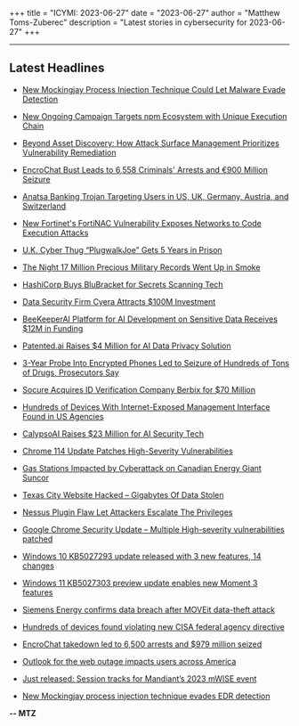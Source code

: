 +++
title = "ICYMI: 2023-06-27"
date = "2023-06-27"
author = "Matthew Toms-Zuberec"
description = "Latest stories in cybersecurity for 2023-06-27"
+++

---------------------------------------------------------------------------
## Latest Headlines
- [New Mockingjay Process Injection Technique Could Let Malware Evade Detection](https://thehackernews.com/2023/06/new-mockingjay-process-injection.html)

- [New Ongoing Campaign Targets npm Ecosystem with Unique Execution Chain](https://thehackernews.com/2023/06/new-ongoing-campaign-targets-npm.html)

- [Beyond Asset Discovery: How Attack Surface Management Prioritizes Vulnerability Remediation](https://thehackernews.com/2023/06/beyond-asset-discovery-how-attack.html)

- [EncroChat Bust Leads to 6,558 Criminals' Arrests and €900 Million Seizure](https://thehackernews.com/2023/06/encrochat-bust-leads-to-6558-criminals.html)

- [Anatsa Banking Trojan Targeting Users in US, UK, Germany, Austria, and Switzerland](https://thehackernews.com/2023/06/anatsa-banking-trojan-targeting-users.html)

- [New Fortinet's FortiNAC Vulnerability Exposes Networks to Code Execution Attacks](https://thehackernews.com/2023/06/new-fortinets-fortinac-vulnerability.html)

- [U.K. Cyber Thug “PlugwalkJoe” Gets 5 Years in Prison](https://krebsonsecurity.com/2023/06/u-k-cyber-thug-plugwalkjoe-gets-5-years-in-prison/)

- [The Night 17 Million Precious Military Records Went Up in Smoke](https://www.wired.com/story/the-night-17-million-precious-military-records-went-up-in-smoke/)

- [HashiCorp Buys BluBracket for Secrets Scanning Tech](https://www.securityweek.com/hashicorp-buys-blubracket-for-secrets-scanning-tech/)

- [Data Security Firm Cyera Attracts $100M Investment](https://www.securityweek.com/data-security-firm-cyera-attracts-100m-investment/)

- [BeeKeeperAI Platform for AI Development on Sensitive Data Receives $12M in Funding](https://www.securityweek.com/beekeeperai-platform-for-ai-development-on-sensitive-data-receives-12m-in-funding/)

- [Patented.ai Raises $4 Million for AI Data Privacy Solution](https://www.securityweek.com/patented-ai-raises-4-million-for-ai-data-privacy-solution/)

- [3-Year Probe Into Encrypted Phones Led to Seizure of Hundreds of Tons of Drugs, Prosecutors Say](https://www.securityweek.com/3-year-probe-into-encrypted-phones-led-to-seizure-of-hundreds-of-tons-of-drugs-prosecutors-say/)

- [Socure Acquires ID Verification Company Berbix for $70 Million](https://www.securityweek.com/socure-acquires-id-verification-company-berbix-for-70-million/)

- [Hundreds of Devices With Internet-Exposed Management Interface Found in US Agencies](https://www.securityweek.com/hundreds-of-devices-with-internet-exposed-management-interface-found-in-us-agencies/)

- [CalypsoAI Raises $23 Million for AI Security Tech](https://www.securityweek.com/calypsoai-raises-23-million-for-ai-security-tech/)

- [Chrome 114 Update Patches High-Severity Vulnerabilities](https://www.securityweek.com/chrome-114-update-patches-high-severity-vulnerabilities/)

- [Gas Stations Impacted by Cyberattack on Canadian Energy Giant Suncor](https://www.securityweek.com/gas-stations-impacted-by-cyberattack-on-canadian-energy-giant-suncor/)

- [Texas City Website Hacked – Gigabytes Of Data Stolen](https://cybersecuritynews.com/texas-city-website-hacked/)

- [Nessus Plugin Flaw Let Attackers Escalate The Privileges](https://cybersecuritynews.com/nessus-plugin-flaw/)

- [Google Chrome Security Update – Multiple High-severity vulnerabilities patched](https://cybersecuritynews.com/google-chrome-security-update/)

- [Windows 10 KB5027293 update released with 3 new features, 14 changes](https://www.bleepingcomputer.com/news/microsoft/windows-10-kb5027293-update-released-with-3-new-features-14-changes/)

- [Windows 11 KB5027303 preview update enables new Moment 3 features](https://www.bleepingcomputer.com/news/microsoft/windows-11-kb5027303-preview-update-enables-new-moment-3-features/)

- [Siemens Energy confirms data breach after MOVEit data-theft attack](https://www.bleepingcomputer.com/news/security/siemens-energy-confirms-data-breach-after-moveit-data-theft-attack/)

- [Hundreds of devices found violating new CISA federal agency directive](https://www.bleepingcomputer.com/news/security/hundreds-of-devices-found-violating-new-cisa-federal-agency-directive/)

- [EncroChat takedown led to 6,500 arrests and $979 million seized](https://www.bleepingcomputer.com/news/security/encrochat-takedown-led-to-6-500-arrests-and-979-million-seized/)

- [Outlook for the web outage impacts users across America](https://www.bleepingcomputer.com/news/microsoft/outlook-for-the-web-outage-impacts-users-across-america/)

- [Just released: Session tracks for Mandiant’s 2023 mWISE event](https://www.bleepingcomputer.com/news/security/just-released-session-tracks-for-mandiants-2023-mwise-event/)

- [New Mockingjay process injection technique evades EDR detection](https://www.bleepingcomputer.com/news/security/new-mockingjay-process-injection-technique-evades-edr-detection/)

**-- MTZ**